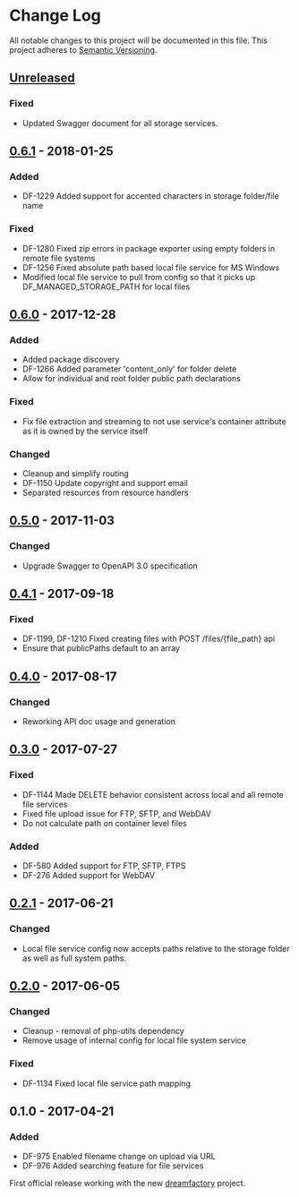 # Change Log
All notable changes to this project will be documented in this file.
This project adheres to [Semantic Versioning](http://semver.org/).

## [Unreleased]
### Fixed
- Updated Swagger document for all storage services.

## [0.6.1] - 2018-01-25
### Added
- DF-1229 Added support for accented characters in storage folder/file name
### Fixed
- DF-1280 Fixed zip errors in package exporter using empty folders in remote file systems
- DF-1256 Fixed absolute path based local file service for MS Windows
- Modified local file service to pull from config so that it picks up DF_MANAGED_STORAGE_PATH for local files 

## [0.6.0] - 2017-12-28
### Added
- Added package discovery
- DF-1266 Added parameter 'content_only' for folder delete
- Allow for individual and root folder public path declarations
### Fixed
- Fix file extraction and streaming to not use service's container attribute as it is owned by the service itself
### Changed
- Cleanup and simplify routing
- DF-1150 Update copyright and support email
- Separated resources from resource handlers

## [0.5.0] - 2017-11-03
### Changed
- Upgrade Swagger to OpenAPI 3.0 specification

## [0.4.1] - 2017-09-18
### Fixed
- DF-1199, DF-1210 Fixed creating files with POST /files/{file_path} api
- Ensure that publicPaths default to an array

## [0.4.0] - 2017-08-17
### Changed
- Reworking API doc usage and generation

## [0.3.0] - 2017-07-27
### Fixed
- DF-1144 Made DELETE behavior consistent across local and all remote file services
- Fixed file upload issue for FTP, SFTP, and WebDAV
- Do not calculate path on container level files
### Added
- DF-580 Added support for FTP, SFTP, FTPS
- DF-276 Added support for WebDAV

## [0.2.1] - 2017-06-21
### Changed
- Local file service config now accepts paths relative to the storage folder as well as full system paths.

## [0.2.0] - 2017-06-05
### Changed
- Cleanup - removal of php-utils dependency
- Remove usage of internal config for local file system service
### Fixed
- DF-1134 Fixed local file service path mapping

## 0.1.0 - 2017-04-21
### Added
- DF-975 Enabled filename change on upload via URL
- DF-976 Added searching feature for file services

First official release working with the new [dreamfactory](https://github.com/dreamfactorysoftware/dreamfactory) project.

[Unreleased]: https://github.com/dreamfactorysoftware/df-file/compare/0.6.1...HEAD
[0.6.1]: https://github.com/dreamfactorysoftware/df-file/compare/0.6.0...0.6.1
[0.6.0]: https://github.com/dreamfactorysoftware/df-file/compare/0.5.0...0.6.0
[0.5.0]: https://github.com/dreamfactorysoftware/df-file/compare/0.4.1...0.5.0
[0.4.1]: https://github.com/dreamfactorysoftware/df-file/compare/0.4.0...0.4.1
[0.4.0]: https://github.com/dreamfactorysoftware/df-file/compare/0.3.0...0.4.0
[0.3.0]: https://github.com/dreamfactorysoftware/df-file/compare/0.2.1...0.3.0
[0.2.1]: https://github.com/dreamfactorysoftware/df-file/compare/0.2.0...0.2.1
[0.2.0]: https://github.com/dreamfactorysoftware/df-file/compare/0.1.0...0.2.0
